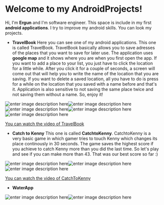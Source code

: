 ﻿# Welcome to my AndroidProjects!

Hi, I'm **Ergun** and I'm software engineer. This space is include in my first **android applications**. I try to improve my android skills. You can look my projects.

- **TravelBook**
 Here you can see one of my android applications. This one is called TravelBook. TravelBook basically allows you to save adresses of the places that you want to save for later use. The application uses **google map** and it shows where you are when you first open the app. If you want to add a place to your list, you just have to click the location for a little while. After you click it for a couple of seconds, a screen will come out that will help you to write the name of the location that you are saving. If you want to delete a saved location, all you have to do is press for a while on the location that you saved with a name before and that's it. Application is also sensitive to not saving the same place twice and not saving them without a name. So, enjoy it!

![enter image description here](https://lh3.googleusercontent.com/InkszaFcVZKyoBXRa7m54Glx6aTeZv_2_Rw-1snfLbRX3pMpDlEpFc3qpeLoFj9jQMVxf1-2R1il)![enter image description here](https://lh3.googleusercontent.com/WCD1HlKu3kvaAry66-C9M_M1Cy5jYQ2U4sDdUVT1jm10u3JoVg3B5lXHk5bD9hO4zgjNg85iZvpC)![enter image description here](https://lh3.googleusercontent.com/2IlVay0O-Vx90tD8BOzLpgoyUyw7h9K5m4xTbKiQ8rz9J6pXZKsQjCziNkCeDqSFDPdfMPu39fSC)![enter image description here](https://lh3.googleusercontent.com/GiuqaxjHCWQpnAZ_9JuBgmlaBjY_3l3AZXWmyA4Xqws2jIjZln_qJn2ijnMeKYZ2fjtLn0qN2eY5)![enter image description here](https://lh3.googleusercontent.com/wcSI6e4DYTEEKUFkutNNEGGD8PJphBBX8MdiMjXCiAELO0xIw3QeMK5T6bv_q-JtoQBoV2f-PaME)

[You can watch the video of TravelBook](https://www.youtube.com/watch?v=HBBLuTLngiM)



- **Catch to Kenny**
This one is called **CatchtoKenny**. CatchtoKenny is a very basic game in which gamer tries to  touch Kenny which changes its place continously in 30 seconds. The game saves the highest score if you achieve to catch Kenny more than you did the last time. So let's play and see if you can make more than 43. That was our best score so far :)

 ![enter image description here](https://lh3.googleusercontent.com/ZVucPi8sM-e-QRcUC7lRzTnVZWDMt3Td-6Zc5grGp6UM31-dDrCkWHTfN6zTQYq9i3KwRDi-3V-z)![enter image description here](https://lh3.googleusercontent.com/aWq2iNcbcxPziQUrl7_y63IlzumJxyiohlTFBQ69zxjfW_YPLYtu3kQYvYSyLBLHQwanCwqLidwj)![enter image description here](https://lh3.googleusercontent.com/WM1IHOIPcYYrjT4jqCq9j5wmG6JSMtmm8rzQRE1gyRih92eWAZg0d3qUBBuwOVgn4OUK6zv4JB0r)

[You can watch the video of CatchToKenny](https://www.youtube.com/watch?v=hxovupBxvJ0)

- **WaterApp**


![enter image description here](https://lh3.googleusercontent.com/KGn-duBcjFG0-E2EkZuPbDelUGJlfg2rpWhnpL0kNasOllBUC0mOOJYC2Fc6QRR3c4P5byCBpxvJ)![enter image description here](https://lh3.googleusercontent.com/kdKepoIuzeOWPao8tAb7aML3IxSI4WVJc1oNsQwqOY-wL91RS3yMlxmNpaRQbomMcAc3pYot6xja)




